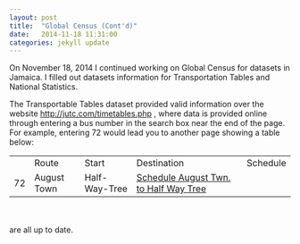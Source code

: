 ```yaml
---
layout: post
title:  "Global Census (Cont'd)"
date:   2014-11-18 11:31:00
categories: jekyll update
---
```


On November 18, 2014 I continued working on Global Census for datasets in Jamaica. I filled out datasets information for 
Transportation Tables and National Statistics. 

The Transportable Tables dataset provided valid information over the website <a> http://jutc.com/timetables.php </a>, where data is 
provided online through entering a bus number in the search box near the end of the page. For example, entering 72 would lead you to
another page showing a table below:
<br/>

<table style="max-width:100%; ">
	<th style="text-align:left;">
		<td> Route </td>
		<td> Start </td>
		<td> Destination </td>
		<td> Schedule </td>
	</th>
	<tr>
		<td> 72 </td>
		<td> August Town </td>
		<td> 	Half-Way-Tree </td>
		<td> <a href="http://jutc.com/timetables/Schedule_72.pdf"> Schedule August Twn. to Half Way Tree  </a> </td>
	</tr>

</table>
<br/><br/>
are all up to date.
<br/>
<br/>